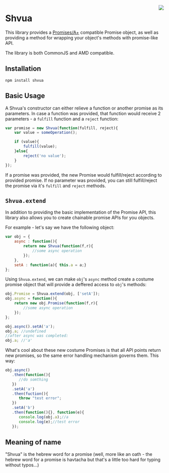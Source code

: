 <a href="http://promises-aplus.github.com/promises-spec"><img src="http://promises-aplus.github.com/promises-spec/assets/logo-small.png" align="right" /></a>

Shvua
===========

This library provides a [Promises/A+](http://promises-aplus.github.io/promises-spec/) compatible
Promise object, as well as providing a method for wrapping your object's methods with promise-like API.

The library is both CommonJS and AMD compatible.

## Installation

```
npm install shvua
```

## Basic Usage

A Shvua's constructor can either relieve a function or another promise as its parameters. In case a function was provided,
that function would receive 2 parameters - a `fulfill` function and a `reject` function:

```js
var promise = new Shvua(function(fulfill, reject){
    var value = someOperation();

    if (value){
        fulfill(value);
    }else{
        reject('no value');
    }
});
```
If a promise was provided, the new Promise would fulfill/reject according to provided promise.
If no parameter was provided, you can still fulfill/reject the promise via it's `fulfill` and `reject` methods.

## `Shvua.extend`

In addition to providing the basic implementation of the Promise API, this library also allows you to create
chainable promise APIs for you objects.

For example - let's say we have the following object:

```js
var obj = {
    async : function(){
        return new Shvua(function(f,r){
            //some async operation
        });
    },
    setA : function(a){ this.a = a;}
};
```

Using `Shvua.extend`, we can make `obj`'s `async` method create a costume promise object that will provide
a deffered access to `obj`'s methods:

```js
obj.Promise = Shvua.extend(obj, ['setA']);
obj.async = function(){
    return new obj.Promise(function(f,r){
        //some async operation
    });
};

obj.async().setA('a');
obj.a; //undefined
//after async was completed:
obj.a; //'a'

```
What's cool about these new costume Promises is that all API points return new promises, so the same error handling
mechanism governs them. This way:

```js
obj.async()
   .then(function(){
      //do somthing
   })
   .setA('a')
   .then(fuction(){
      throw "test error";
   })
   .setA('b')
   .then(function(){}, function(e){
      console.log(obj.a);//a
      console.log(e);//test error
   });
```

## Meaning of name

"Shvua" is the hebrew word for a promise (well, more like an oath - the hebrew word for a promise is havtacha but that's
a little too hard for typing without typos...)